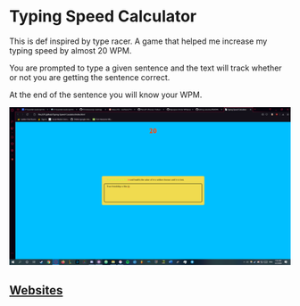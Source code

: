 # Typing Speed Calculator

This is def inspired by type racer. A game that helped me increase my typing speed by almost 20 WPM.

You are prompted to type a given sentence and the text will track whether or not you are getting the sentence correct.

At the end of the sentence you will know your WPM.

![website](website.png)


## [Websites](https://vaporjawn.github.io/)
